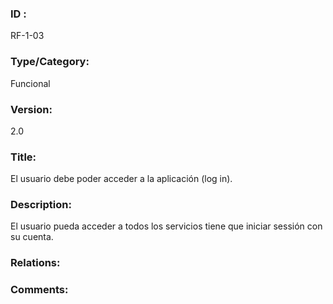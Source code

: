 ### ID : 
RF-1-03

### Type/Category:
Funcional

### Version:
2.0

### Title:
El usuario debe poder acceder a la aplicación (log in).

### Description:
El usuario pueda acceder a todos los servicios tiene que iniciar sessión con su cuenta.

### Relations:


### Comments:

